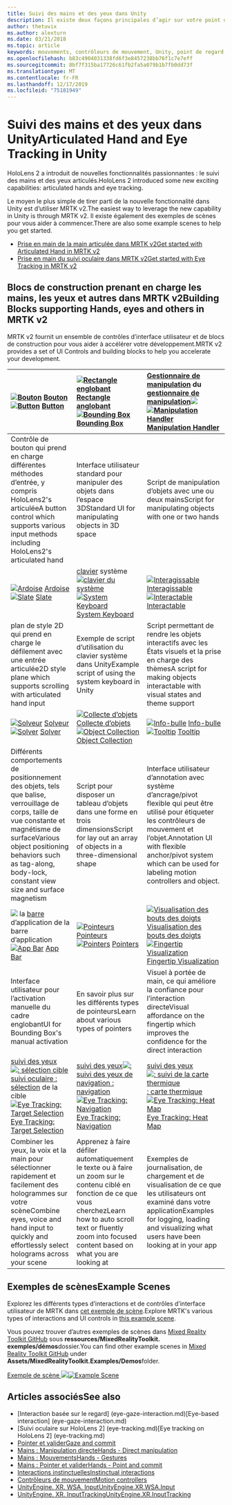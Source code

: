 ```yaml
---
title: Suivi des mains et des yeux dans Unity
description: Il existe deux façons principales d’agir sur votre point d’intergression, les gestes manuels et les contrôleurs de mouvement.
author: thetuvix
ms.author: alexturn
ms.date: 03/21/2018
ms.topic: article
keywords: mouvements, contrôleurs de mouvement, Unity, point de regard, entrée
ms.openlocfilehash: b83c4904031338fd6f3e8457238bb76f1c7e7eff
ms.sourcegitcommit: 8bf7f315ba17726c61fb2fa5a079b1b7fb0dd73f
ms.translationtype: MT
ms.contentlocale: fr-FR
ms.lasthandoff: 12/17/2019
ms.locfileid: "75181949"
---
```

# <a name="articulated-hand-and-eye-tracking-in-unity"></a><span data-ttu-id="d2542-104">Suivi des mains et des yeux dans Unity</span><span class="sxs-lookup"><span data-stu-id="d2542-104">Articulated Hand and Eye Tracking in Unity</span></span>

<span data-ttu-id="d2542-105">HoloLens 2 a introduit de nouvelles fonctionnalités passionnantes : le suivi des mains et des yeux articulés.</span><span class="sxs-lookup"><span data-stu-id="d2542-105">HoloLens 2 introduced some new exciting capabilities: articulated hands and eye tracking.</span></span>

<span data-ttu-id="d2542-106">Le moyen le plus simple de tirer parti de la nouvelle fonctionnalité dans Unity est d’utiliser MRTK v2.</span><span class="sxs-lookup"><span data-stu-id="d2542-106">The easiest way to leverage the new capability in Unity is through MRTK v2.</span></span> <span data-ttu-id="d2542-107">Il existe également des exemples de scènes pour vous aider à commencer.</span><span class="sxs-lookup"><span data-stu-id="d2542-107">There are also some example scenes to help you get started.</span></span>

* [<span data-ttu-id="d2542-108">Prise en main de la main articulée dans MRTK v2</span><span class="sxs-lookup"><span data-stu-id="d2542-108">Get started with Articulated Hand  in MRTK v2</span></span>](https://microsoft.github.io/MixedRealityToolkit-Unity/Documentation/Input/HandTracking.html)
* [<span data-ttu-id="d2542-109">Prise en main du suivi oculaire dans MRTK v2</span><span class="sxs-lookup"><span data-stu-id="d2542-109">Get started with Eye Tracking in MRTK v2</span></span>](https://microsoft.github.io/MixedRealityToolkit-Unity/Documentation/EyeTracking/EyeTracking_Main.html)

## <a name="building-blocks-supporting-hands-eyes-and-others-in-mrtk-v2"></a><span data-ttu-id="d2542-110">Blocs de construction prenant en charge les mains, les yeux et autres dans MRTK v2</span><span class="sxs-lookup"><span data-stu-id="d2542-110">Building Blocks supporting Hands, eyes and others in MRTK v2</span></span>

<span data-ttu-id="d2542-111">MRTK v2 fournit un ensemble de contrôles d’interface utilisateur et de blocs de construction pour vous aider à accélérer votre développement.</span><span class="sxs-lookup"><span data-stu-id="d2542-111">MRTK v2 provides a set of UI Controls and building blocks to help you accelerate your development.</span></span>

|  <span data-ttu-id="d2542-112">[![Bouton](images/MRTK_Button_Main.png)](https://microsoft.github.io/MixedRealityToolkit-Unity/Documentation/README_Button.html) [Bouton](https://microsoft.github.io/MixedRealityToolkit-Unity/Documentation/README_Button.html)</span><span class="sxs-lookup"><span data-stu-id="d2542-112">[![Button](images/MRTK_Button_Main.png)](https://microsoft.github.io/MixedRealityToolkit-Unity/Documentation/README_Button.html) [Button](https://microsoft.github.io/MixedRealityToolkit-Unity/Documentation/README_Button.html)</span></span> | <span data-ttu-id="d2542-113">[![Rectangle englobant](images/MRTK_BoundingBox_Main.png)](https://microsoft.github.io/MixedRealityToolkit-Unity/Documentation/README_BoundingBox.html) [Rectangle anglobant](https://microsoft.github.io/MixedRealityToolkit-Unity/Documentation/README_BoundingBox.html)</span><span class="sxs-lookup"><span data-stu-id="d2542-113">[![Bounding Box](images/MRTK_BoundingBox_Main.png)](https://microsoft.github.io/MixedRealityToolkit-Unity/Documentation/README_BoundingBox.html) [Bounding Box](https://microsoft.github.io/MixedRealityToolkit-Unity/Documentation/README_BoundingBox.html)</span></span> | <span data-ttu-id="d2542-114">[Gestionnaire de manipulation](https://microsoft.github.io/MixedRealityToolkit-Unity/Documentation/README_ManipulationHandler.html) du [gestionnaire de manipulation![](images/MRTK_Manipulation_Main.png)](https://microsoft.github.io/MixedRealityToolkit-Unity/Documentation/README_ManipulationHandler.html)</span><span class="sxs-lookup"><span data-stu-id="d2542-114">[![Manipulation Handler](images/MRTK_Manipulation_Main.png)](https://microsoft.github.io/MixedRealityToolkit-Unity/Documentation/README_ManipulationHandler.html) [Manipulation Handler](https://microsoft.github.io/MixedRealityToolkit-Unity/Documentation/README_ManipulationHandler.html)</span></span> |
|:--- | :--- | :--- |
| <span data-ttu-id="d2542-115">Contrôle de bouton qui prend en charge différentes méthodes d’entrée, y compris HoloLens2's articulée</span><span class="sxs-lookup"><span data-stu-id="d2542-115">A button control which supports various input methods including HoloLens2's articulated hand</span></span> | <span data-ttu-id="d2542-116">Interface utilisateur standard pour manipuler des objets dans l’espace 3D</span><span class="sxs-lookup"><span data-stu-id="d2542-116">Standard UI for manipulating objects in 3D space</span></span> | <span data-ttu-id="d2542-117">Script de manipulation d’objets avec une ou deux mains</span><span class="sxs-lookup"><span data-stu-id="d2542-117">Script for manipulating objects with one or two hands</span></span> |
|  <span data-ttu-id="d2542-118">[![Ardoise](images/MRTK_Slate_Main.png)](https://microsoft.github.io/MixedRealityToolkit-Unity/Documentation/README_Slate.html) [Ardoise](https://microsoft.github.io/MixedRealityToolkit-Unity/Documentation/README_Slate.html)</span><span class="sxs-lookup"><span data-stu-id="d2542-118">[![Slate](images/MRTK_Slate_Main.png)](https://microsoft.github.io/MixedRealityToolkit-Unity/Documentation/README_Slate.html) [Slate](https://microsoft.github.io/MixedRealityToolkit-Unity/Documentation/README_Slate.html)</span></span> | <span data-ttu-id="d2542-119">[clavier](https://microsoft.github.io/MixedRealityToolkit-Unity/Documentation/README_SystemKeyboard.html) système [![clavier du système](images/MRTK_SystemKeyboard_Main.png)](https://microsoft.github.io/MixedRealityToolkit-Unity/Documentation/README_SystemKeyboard.html)</span><span class="sxs-lookup"><span data-stu-id="d2542-119">[![System Keyboard](images/MRTK_SystemKeyboard_Main.png)](https://microsoft.github.io/MixedRealityToolkit-Unity/Documentation/README_SystemKeyboard.html) [System Keyboard](https://microsoft.github.io/MixedRealityToolkit-Unity/Documentation/README_SystemKeyboard.html)</span></span> | <span data-ttu-id="d2542-120">[![Interagissable](images/InteractableExamples.png)](https://microsoft.github.io/MixedRealityToolkit-Unity/Documentation/README_Interactable.html) [Interagissable](https://microsoft.github.io/MixedRealityToolkit-Unity/Documentation/README_Interactable.html)</span><span class="sxs-lookup"><span data-stu-id="d2542-120">[![Interactable](images/InteractableExamples.png)](https://microsoft.github.io/MixedRealityToolkit-Unity/Documentation/README_Interactable.html) [Interactable](https://microsoft.github.io/MixedRealityToolkit-Unity/Documentation/README_Interactable.html)</span></span> |
| <span data-ttu-id="d2542-121">plan de style 2D qui prend en charge le défilement avec une entrée articulée</span><span class="sxs-lookup"><span data-stu-id="d2542-121">2D style plane which supports scrolling with articulated hand input</span></span> | <span data-ttu-id="d2542-122">Exemple de script d’utilisation du clavier système dans Unity</span><span class="sxs-lookup"><span data-stu-id="d2542-122">Example script of using the system keyboard in Unity</span></span>  | <span data-ttu-id="d2542-123">Script permettant de rendre les objets interactifs avec les États visuels et la prise en charge des thèmes</span><span class="sxs-lookup"><span data-stu-id="d2542-123">A script for making objects interactable with visual states and theme support</span></span> |
|  <span data-ttu-id="d2542-124">[![Solveur](images/MRTK_Solver_Main.png)](https://microsoft.github.io/MixedRealityToolkit-Unity/Documentation/README_Solver.html) [Solveur](https://microsoft.github.io/MixedRealityToolkit-Unity/Documentation/README_Solver.html)</span><span class="sxs-lookup"><span data-stu-id="d2542-124">[![Solver](images/MRTK_Solver_Main.png)](https://microsoft.github.io/MixedRealityToolkit-Unity/Documentation/README_Solver.html) [Solver](https://microsoft.github.io/MixedRealityToolkit-Unity/Documentation/README_Solver.html)</span></span> | <span data-ttu-id="d2542-125">[![Collecte d’objets](images/MRTK_ObjectCollection_Main.png)](https://microsoft.github.io/MixedRealityToolkit-Unity/Documentation/README_ManipulationHandler.html) [Collecte d’objets](https://microsoft.github.io/MixedRealityToolkit-Unity/Documentation/README_ManipulationHandler.html)</span><span class="sxs-lookup"><span data-stu-id="d2542-125">[![Object Collection](images/MRTK_ObjectCollection_Main.png)](https://microsoft.github.io/MixedRealityToolkit-Unity/Documentation/README_ManipulationHandler.html) [Object Collection](https://microsoft.github.io/MixedRealityToolkit-Unity/Documentation/README_ManipulationHandler.html)</span></span> | <span data-ttu-id="d2542-126">[![Info-bulle](images/MRTK_Tooltip_Main.png)](https://microsoft.github.io/MixedRealityToolkit-Unity/Documentation/README_Tooltip.html) [Info-bulle](https://microsoft.github.io/MixedRealityToolkit-Unity/Documentation/README_Tooltip.html)</span><span class="sxs-lookup"><span data-stu-id="d2542-126">[![Tooltip](images/MRTK_Tooltip_Main.png)](https://microsoft.github.io/MixedRealityToolkit-Unity/Documentation/README_Tooltip.html) [Tooltip](https://microsoft.github.io/MixedRealityToolkit-Unity/Documentation/README_Tooltip.html)</span></span> |
| <span data-ttu-id="d2542-127">Différents comportements de positionnement des objets, tels que balise, verrouillage de corps, taille de vue constante et magnétisme de surface</span><span class="sxs-lookup"><span data-stu-id="d2542-127">Various object positioning behaviors such as tag-along, body-lock, constant view size and surface magnetism</span></span> | <span data-ttu-id="d2542-128">Script pour disposer un tableau d’objets dans une forme en trois dimensions</span><span class="sxs-lookup"><span data-stu-id="d2542-128">Script for lay out an array of objects in a three-dimensional shape</span></span> | <span data-ttu-id="d2542-129">Interface utilisateur d’annotation avec système d’ancrage/pivot flexible qui peut être utilisé pour étiqueter les contrôleurs de mouvement et l’objet.</span><span class="sxs-lookup"><span data-stu-id="d2542-129">Annotation UI with flexible anchor/pivot system which can be used for labeling motion controllers and object.</span></span> |
|  <span data-ttu-id="d2542-130">[![](images/MRTK_AppBar_Main.png)](https://microsoft.github.io/MixedRealityToolkit-Unity/Documentation/README_AppBar.html) la [barre](https://microsoft.github.io/MixedRealityToolkit-Unity/Documentation/README_AppBar.html) d’application de la barre d’application</span><span class="sxs-lookup"><span data-stu-id="d2542-130">[![App Bar](images/MRTK_AppBar_Main.png)](https://microsoft.github.io/MixedRealityToolkit-Unity/Documentation/README_AppBar.html) [App Bar](https://microsoft.github.io/MixedRealityToolkit-Unity/Documentation/README_AppBar.html)</span></span> | <span data-ttu-id="d2542-131">[![Pointeurs](images/MRTK_Pointer_Main.png)](https://microsoft.github.io/MixedRealityToolkit-Unity/Documentation/Input/Pointers.html) [Pointeurs](https://microsoft.github.io/MixedRealityToolkit-Unity/Documentation/Input/Pointers.html)</span><span class="sxs-lookup"><span data-stu-id="d2542-131">[![Pointers](images/MRTK_Pointer_Main.png)](https://microsoft.github.io/MixedRealityToolkit-Unity/Documentation/Input/Pointers.html) [Pointers](https://microsoft.github.io/MixedRealityToolkit-Unity/Documentation/Input/Pointers.html)</span></span> | <span data-ttu-id="d2542-132">[![Visualisation des bouts des doigts](images/MRTK_FingertipVisualization_Main.png)](https://microsoft.github.io/MixedRealityToolkit-Unity/Documentation/README_FingertipVisualization.html) [Visualisation des bouts des doigts](https://microsoft.github.io/MixedRealityToolkit-Unity/Documentation/README_FingertipVisualization.html)</span><span class="sxs-lookup"><span data-stu-id="d2542-132">[![Fingertip Visualization](images/MRTK_FingertipVisualization_Main.png)](https://microsoft.github.io/MixedRealityToolkit-Unity/Documentation/README_FingertipVisualization.html) [Fingertip Visualization](https://microsoft.github.io/MixedRealityToolkit-Unity/Documentation/README_FingertipVisualization.html)</span></span> |
| <span data-ttu-id="d2542-133">Interface utilisateur pour l’activation manuelle du cadre englobant</span><span class="sxs-lookup"><span data-stu-id="d2542-133">UI for Bounding Box's manual activation</span></span> | <span data-ttu-id="d2542-134">En savoir plus sur les différents types de pointeurs</span><span class="sxs-lookup"><span data-stu-id="d2542-134">Learn about various types of pointers</span></span> | <span data-ttu-id="d2542-135">Visuel à portée de main, ce qui améliore la confiance pour l’interaction directe</span><span class="sxs-lookup"><span data-stu-id="d2542-135">Visual affordance on the fingertip which improves the confidence for the direct interaction</span></span> |
|  <span data-ttu-id="d2542-136">[suivi des yeux![: sélection cible](images/mrtk_et_targetselect.png)](https://microsoft.github.io/MixedRealityToolkit-Unity/Documentation/EyeTracking/EyeTracking_TargetSelection.html) [suivi oculaire : sélection](https://microsoft.github.io/MixedRealityToolkit-Unity/Documentation/EyeTracking/EyeTracking_TargetSelection.html) de la cible</span><span class="sxs-lookup"><span data-stu-id="d2542-136">[![Eye Tracking: Target Selection](images/mrtk_et_targetselect.png)](https://microsoft.github.io/MixedRealityToolkit-Unity/Documentation/EyeTracking/EyeTracking_TargetSelection.html) [Eye Tracking: Target Selection](https://microsoft.github.io/MixedRealityToolkit-Unity/Documentation/EyeTracking/EyeTracking_TargetSelection.html)</span></span> | <span data-ttu-id="d2542-137">[suivi des yeux![:](images/mrtk_et_navigation.png)](https://microsoft.github.io/MixedRealityToolkit-Unity/Documentation/EyeTracking/EyeTracking_Navigation.html) [suivi des yeux de navigation : navigation](https://microsoft.github.io/MixedRealityToolkit-Unity/Documentation/EyeTracking/EyeTracking_Navigation.html)</span><span class="sxs-lookup"><span data-stu-id="d2542-137">[![Eye Tracking: Navigation](images/mrtk_et_navigation.png)](https://microsoft.github.io/MixedRealityToolkit-Unity/Documentation/EyeTracking/EyeTracking_Navigation.html) [Eye Tracking: Navigation](https://microsoft.github.io/MixedRealityToolkit-Unity/Documentation/EyeTracking/EyeTracking_Navigation.html)</span></span> | <span data-ttu-id="d2542-138">[suivi des yeux![: suivi de la carte thermique](images/mrtk_et_heatmaps.png)](https://microsoft.github.io/MixedRealityToolkit-Unity/Documentation/EyeTracking/EyeTracking_Visualization.html) [: carte thermique](https://microsoft.github.io/MixedRealityToolkit-Unity/Documentation/EyeTracking/EyeTracking_Visualization.html)</span><span class="sxs-lookup"><span data-stu-id="d2542-138">[![Eye Tracking: Heat Map](images/mrtk_et_heatmaps.png)](https://microsoft.github.io/MixedRealityToolkit-Unity/Documentation/EyeTracking/EyeTracking_Visualization.html) [Eye Tracking: Heat Map](https://microsoft.github.io/MixedRealityToolkit-Unity/Documentation/EyeTracking/EyeTracking_Visualization.html)</span></span> |
| <span data-ttu-id="d2542-139">Combiner les yeux, la voix et la main pour sélectionner rapidement et facilement des hologrammes sur votre scène</span><span class="sxs-lookup"><span data-stu-id="d2542-139">Combine eyes, voice and hand input to quickly and effortlessly select holograms across your scene</span></span> | <span data-ttu-id="d2542-140">Apprenez à faire défiler automatiquement le texte ou à faire un zoom sur le contenu ciblé en fonction de ce que vous cherchez</span><span class="sxs-lookup"><span data-stu-id="d2542-140">Learn how to auto scroll text or fluently zoom into focused content based on what you are looking at</span></span>| <span data-ttu-id="d2542-141">Exemples de journalisation, de chargement et de visualisation de ce que les utilisateurs ont examiné dans votre application</span><span class="sxs-lookup"><span data-stu-id="d2542-141">Examples for logging, loading and visualizing what users have been looking at in your app</span></span> |

## <a name="example-scenes"></a><span data-ttu-id="d2542-142">Exemples de scènes</span><span class="sxs-lookup"><span data-stu-id="d2542-142">Example Scenes</span></span>

<span data-ttu-id="d2542-143">Explorez les différents types d’interactions et de contrôles d’interface utilisateur de MRTK dans [cet exemple de scène](https://microsoft.github.io/MixedRealityToolkit-Unity/Documentation/README_HandInteractionExamples.html).</span><span class="sxs-lookup"><span data-stu-id="d2542-143">Explore MRTK's various types of interactions and UI controls in [this example scene](https://microsoft.github.io/MixedRealityToolkit-Unity/Documentation/README_HandInteractionExamples.html).</span></span>

<span data-ttu-id="d2542-144">Vous pouvez trouver d’autres exemples de scènes dans [Mixed Reality Toolkit GitHub](https://github.com/Microsoft/MixedRealityToolkit-Unity) sous **ressources/MixedRealityToolkit. exemples/démos**dossier.</span><span class="sxs-lookup"><span data-stu-id="d2542-144">You can find  other example scenes in [Mixed Reality Toolkit GitHub](https://github.com/Microsoft/MixedRealityToolkit-Unity) under **Assets/MixedRealityToolkit.Examples/Demos**folder.</span></span>

<span data-ttu-id="d2542-145">[Exemple de scène ![](images/MRTK_Examples.png)](https://microsoft.github.io/MixedRealityToolkit-Unity/Documentation/README_HandInteractionExamples.html)</span><span class="sxs-lookup"><span data-stu-id="d2542-145">[![Example Scene](images/MRTK_Examples.png)](https://microsoft.github.io/MixedRealityToolkit-Unity/Documentation/README_HandInteractionExamples.html)</span></span>

## <a name="see-also"></a><span data-ttu-id="d2542-146">Articles associés</span><span class="sxs-lookup"><span data-stu-id="d2542-146">See also</span></span>

* <span data-ttu-id="d2542-147">[Interaction basée sur le regard] (eye-gaze-interaction.md)</span><span class="sxs-lookup"><span data-stu-id="d2542-147">[Eye-based interaction] (eye-gaze-interaction.md)</span></span>
* <span data-ttu-id="d2542-148">[Suivi oculaire sur HoloLens 2] (eye-tracking.md)</span><span class="sxs-lookup"><span data-stu-id="d2542-148">[Eye tracking on HoloLens 2] (eye-tracking.md)</span></span>
* [<span data-ttu-id="d2542-149">Pointer et valider</span><span class="sxs-lookup"><span data-stu-id="d2542-149">Gaze and commit</span></span>](gaze-and-commit.md)
* [<span data-ttu-id="d2542-150">Mains : Manipulation directe</span><span class="sxs-lookup"><span data-stu-id="d2542-150">Hands - Direct manipulation</span></span>](direct-manipulation.md)
* [<span data-ttu-id="d2542-151">Mains : Mouvements</span><span class="sxs-lookup"><span data-stu-id="d2542-151">Hands - Gestures</span></span>](gaze-and-commit.md#composite-gestures)
* [<span data-ttu-id="d2542-152">Mains : Pointer et valider</span><span class="sxs-lookup"><span data-stu-id="d2542-152">Hands - Point and commit</span></span>](point-and-commit.md)
* [<span data-ttu-id="d2542-153">Interactions instinctuelles</span><span class="sxs-lookup"><span data-stu-id="d2542-153">Instinctual interactions</span></span>](interaction-fundamentals.md)
* [<span data-ttu-id="d2542-154">Contrôleurs de mouvement</span><span class="sxs-lookup"><span data-stu-id="d2542-154">Motion controllers</span></span>](motion-controllers.md)
* [<span data-ttu-id="d2542-155">UnityEngine. XR. WSA. Input</span><span class="sxs-lookup"><span data-stu-id="d2542-155">UnityEngine.XR.WSA.Input</span></span>](https://docs.unity3d.com/ScriptReference/XR.WSA.Input.InteractionManager.html)
* [<span data-ttu-id="d2542-156">UnityEngine. XR. InputTracking</span><span class="sxs-lookup"><span data-stu-id="d2542-156">UnityEngine.XR.InputTracking</span></span>](https://docs.unity3d.com/ScriptReference/XR.InputTracking.html)
